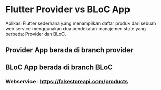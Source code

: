 # Flutter Provider vs BLoC App

Aplikasi Flutter sederhana yang menampilkan daftar produk dari sebuah web service menggunakan dua pendekatan manajemen state yang berbeda: Provider dan BLoC.

## Provider App berada di branch provider
## BLoC App berada di branch BLoC

### Webservice : https://fakestoreapi.com/products
